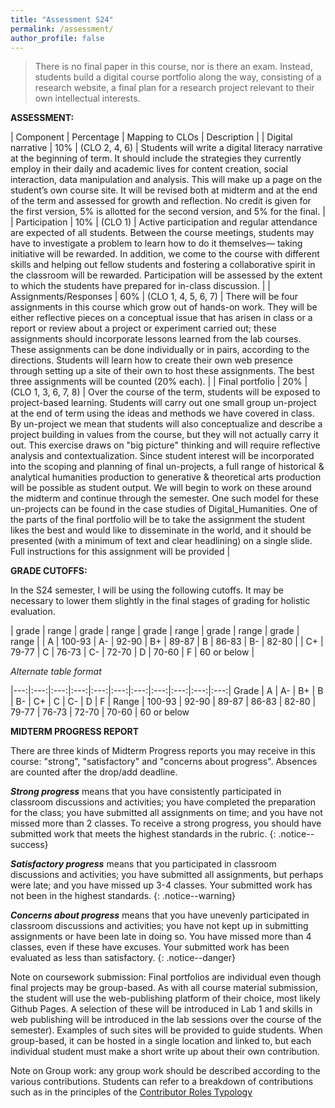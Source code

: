 ```yaml
---
title: "Assessment S24"
permalink: /assessment/
author_profile: false
---
```


> There is no final paper in this course, nor is there an exam.  Instead, students build a digital course portfolio along the way, consisting of a research website, a final plan for a research project relevant to their own intellectual interests. 

**ASSESSMENT:**

| Component | Percentage | Mapping to CLOs | Description  | 
| Digital narrative | 10% | (CLO 2, 4, 6) |  Students will write a digital literacy narrative at the beginning of term. It should include the strategies they currently employ in their daily and academic lives for content creation, social interaction, data manipulation and analysis. This will make up a page on the student’s own course site. It will be revised both at midterm and at the end of the term and assessed for growth and reflection. No credit is given for the first version, 5% is allotted for the second version, and 5% for the final. | 
| Participation | 10% | (CLO 1) | Active participation and regular attendance are expected of all students. Between the course meetings, students may have to investigate a problem to learn how to do it themselves— taking initiative will be rewarded. In addition, we come to the course with different skills and helping out fellow students and fostering a collaborative spirit in the classroom will be rewarded. Participation will be assessed by the extent to which the students have prepared for in-class discussion. | 
| Assignments/Responses | 60% | (CLO 1, 4, 5, 6, 7) | There will be four assignments in this course which grow out of hands-on work. They will be either reflective pieces on a conceptual issue that has arisen in class or a report or review about a project or experiment carried out; these assignments should incorporate lessons learned from the lab courses. These assignments can be done individually or in pairs, according to the directions. Students will learn how to create their own web presence through setting up a site of their own to host these assignments. The best three assignments will be counted (20% each). | 
| Final portfolio | 20% | (CLO 1, 3, 6, 7, 8) | Over the course of the term, students will be exposed to project-based learning. Students will carry out one small group un-project at the end of term using the ideas and methods we have covered in class. By un-project we mean that students will also conceptualize and describe a project building in values from the course, but they will not actually carry it out. This exercise draws on "big picture" thinking and will require reflective analysis and contextualization. Since student interest will be incorporated into the scoping and planning of final un-projects, a full range of historical & analytical humanities production to generative & theoretical arts production will be possible as student output. We will begin to work on these around the midterm and continue through the semester. One such model for these un-projects can be found in the case studies of Digital_Humanities.  One of the parts of the final portfolio will be to take the assignment the student likes the best and would like to disseminate in the world, and it should be presented (with a minimum of text and clear headlining) on a single slide. Full instructions for this assignment will be provided | 


**GRADE CUTOFFS:** 

In the S24 semester, I will be using the following cutoffs. It may be necessary to lower them slightly in the final stages of grading for holistic evaluation. 

| grade | range | grade | range | grade | range | grade | range | grade | range |
| A | 100-93 | A- | 92-90 | B+ | 89-87 | B | 86-83 | B- | 82-80 |
| C+ | 79-77 | C | 76-73 | C- | 72-70 | D | 70-60 | F | 60 or below |

_Alternate table format_

|---:|:---:|:---:|:---:|:---:|:---:|:---:|:---:|:---:|:---:|:---:|
Grade | A | A- | B+ | B | B- | C+ | C | C- | D | F |
Range | 100-93 | 92-90 | 89-87 | 86-83 | 82-80 | 79-77 | 76-73 | 72-70 | 70-60 | 60 or below

**MIDTERM PROGRESS REPORT**

There are three kinds of Midterm Progress reports you may receive in this course: "strong", "satisfactory" and "concerns about progress". Absences are counted after the drop/add deadline.

**_Strong progress_** means that you have consistently participated in classroom discussions and activities; you have completed the preparation for the class; you have submitted all assignments on time; and you have not missed more than 2 classes. To receive a strong progress, you should have submitted work that meets the highest standards in the rubric. 
{: .notice--success}

**_Satisfactory progress_** means that you participated in classroom discussions and activities; you have submitted all assignments, but perhaps were late; and you have missed up 3-4 classes. Your submitted work has not been in the highest standards. 
{: .notice--warning} 

**_Concerns about progress_** means that you have unevenly participated in classroom discussions and activities; you have not kept up in submitting assignments or have been late in doing so. You have missed more than 4 classes, even if these have excuses. Your submitted work has been evaluated as less than satisfactory. 
{: .notice--danger}


Note on coursework submission: Final portfolios are individual even though final projects may be group-based. As with all course material submission, the student will use the web-publishing platform of their choice, most likely Github Pages. A selection of these will be introduced in Lab 1 and skills in web publishing will be introduced in the lab sessions over the course of the semester). Examples of such sites will be provided to guide students. When group-based, it can be hosted in a single location and linked to, but each individual student must make a short write up about their own contribution. 

Note on Group work: any group work should be described according to the various contributions. Students can refer to a breakdown of contributions such as in the principles of the [Contributor Roles Typology](https://people.uleth.ca/~daniel.odonnell/blog/the-casrai-credit-typology) 


